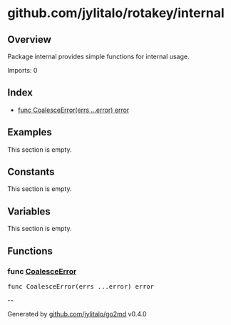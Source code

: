 # github.com/jylitalo/rotakey/internal

## Overview
Package internal provides simple functions for internal usage.

Imports: 0

## Index
- [func CoalesceError(errs ...error) error](#func-coalesceerror)

## Examples

This section is empty.

## Constants

This section is empty.

## Variables
This section is empty.

## Functions

### func [CoalesceError](./data.go#L3)

<pre>
func CoalesceError(errs ...error) error
</pre>

--

Generated by [github.com/jylitalo/go2md](https://github.com/jylitalo/go2md/) v0.4.0

